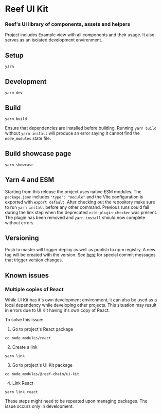 # Reef UI Kit

### Reef's UI library of components, assets and helpers

Project includes Example view with all components and their usage. It also serves as an isolated development environment.

## Setup

```
yarn
```

## Development

```
yarn dev
```

## Build

```
yarn build
```
Ensure that dependencies are installed before building. Running `yarn build`
without `yarn install` will produce an error saying it cannot find the
`node_modules` state file.

## Build showcase page

```
yarn showcase
```

## Yarn 4 and ESM

Starting from this release the project uses native ESM modules. The
`package.json` includes `"type": "module"` and the Vite configuration is
exported with `export default`. After checking out the repository make sure to
run `yarn install` before any other command. Previous runs could fail during the
link step when the deprecated `vite-plugin-checker` was present. The plugin has
been removed and `yarn install` should now complete without errors.

## Versioning

Push to master will trigger deploy as well as publish to npm registry. A new tag will be created with the version. See [here](https://github.com/mikeal/merge-release#workflow) for special commit messages that trigger version changes.


## Known issues

### Multiple copies of React

While UI Kit has it's own development environment, it can also be used as a local dependency while developing other projects. This situation may result in errors due to UI Kit having it's own copy of React.

To solve this issue:

1. Go to project's React package
```
cd node_modules/react
```

2. Create a link
```
yarn link
```

3. Go to project's UI Kit package
```
cd node_modules/@reef-chain/ui-kit
```

4. Link React
```
yarn link react
```

These steps might need to be repeated upon managing packages. The issue occurs only in development.